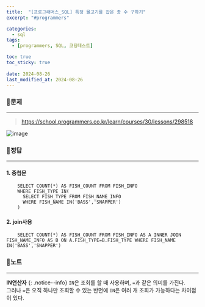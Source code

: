 ```yaml
---
title:  "[프로그래머스_SQL] 특정 물고기를 잡은 총 수 구하기"
excerpt: "#programmers"

categories:
  - sql
tags:
  - [programmers, SQL, 코딩테스트]

toc: true
toc_sticky: true
 
date: 2024-08-26
last_modified_at: 2024-08-26
---
```


### 📜문제
-----
> <https://school.programmers.co.kr/learn/courses/30/lessons/298518>  

![image](https://github.com/user-attachments/assets/bc57146d-4c3c-4ad5-91b6-5642aca8a5c5)
  

### 📜정답
-----
#### 1. 중첩문
```
    SELECT COUNT(*) AS FISH_COUNT FROM FISH_INFO 
    WHERE FISH_TYPE IN( 
      SELECT FISH_TYPE FROM FISH_NAME_INFO 
      WHERE FISH_NAME IN('BASS','SNAPPER')
    )
```

#### 2. join사용
```
    SELECT COUNT(*) AS FISH_COUNT FROM FISH_INFO AS A INNER JOIN FISH_NAME_INFO AS B ON A.FISH_TYPE=B.FISH_TYPE WHERE FISH_NAME IN('BASS','SNAPPER')
```
  

### 📜노트
-----
**IN연산자**
{: .notice--info}
`IN`은 조회를 할 때 사용하며, `=`과 같은 의미를 가진다.  
그러나 `=`은 오직 하나만 조회할 수 있는 반면에 `IN`은 여러 개 조회가 가능하다는 차이점이 있다.

